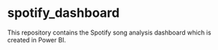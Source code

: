 # spotify_dashboard
This repository contains the Spotify song analysis dashboard which is created in Power BI.
